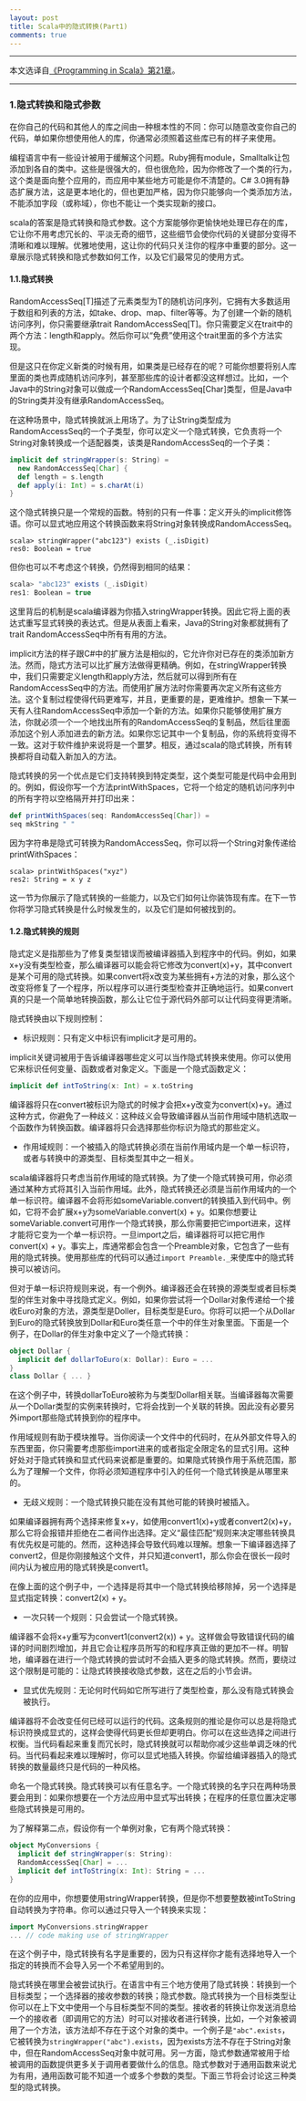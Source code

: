 ```yaml
---
layout: post
title: Scala中的隐式转换(Part1)
comments: true
---
```


---

本文选译自[《Programming in Scala》第21章](http://www.artima.com/pins1ed/implicit-conversions-and-parameters.html)。

---

### 1.隐式转换和隐式参数

在你自己的代码和其他人的库之间由一种根本性的不同：你可以随意改变你自己的代码，单如果你想使用他人的库，你通常必须照着这些库已有的样子来使用。

编程语言中有一些设计被用于缓解这个问题。Ruby拥有module，Smalltalk让包添加到各自的类中。这些是很强大的，但也很危险，因为你修改了一个类的行为，这个类是面向整个应用的，而应用中某些地方可能是你不清楚的。C# 3.0拥有静态扩展方法，这是更本地化的，但也更加严格，因为你只能够向一个类添加方法，不能添加字段（或称域），你也不能让一个类实现新的接口。

scala的答案是隐式转换和隐式参数。这个方案能够你更愉快地处理已存在的库，它让你不用考虑冗长的、平淡无奇的细节，这些细节会使你代码的关键部分变得不清晰和难以理解。优雅地使用，这让你的代码只关注你的程序中重要的部分。这一章展示隐式转换和隐式参数如何工作，以及它们最常见的使用方式。

#### 1.1.隐式转换

RandomAccessSeq[T]描述了元素类型为T的随机访问序列，它拥有大多数适用于数组和列表的方法，如take、drop、map、filter等等。为了创建一个新的随机访问序列，你只需要继承trait RandomAccessSeq[T]。你只需要定义在trait中的两个方法：length和apply。然后你可以“免费”使用这个trait里面的多个方法实现。

但是这只在你定义新类的时候有用，如果类是已经存在的呢？可能你想要将别人库里面的类也弄成随机访问序列，甚至那些库的设计者都没这样想过。比如，一个Java中的String对象可以做成一个RandomAccessSeq[Char]类型，但是Java中的String类并没有继承RandomAccessSeq。

在这种场景中，隐式转换就派上用场了。为了让String类型成为RandomAccessSeq的一个子类型，你可以定义一个隐式转换，它负责将一个String对象转换成一个适配器类，该类是RandomAccessSeq的一个子类：

```scala
implicit def stringWrapper(s: String) = 
  new RandomAccessSeq[Char] {
  def length = s.length
  def apply(i: Int) = s.charAt(i)
}
```

这个隐式转换只是一个常规的函数。特别的只有一件事：定义开头的implicit修饰语。你可以显式地应用这个转换函数来将String对象转换成RandomAccessSeq。

```shell
scala> stringWrapper("abc123") exists (_.isDigit)
res0: Boolean = true
```

但你也可以不考虑这个转换，仍然得到相同的结果：

```scala
scala> "abc123" exists (_.isDigit)
res1: Boolean = true
```

这里背后的机制是scala编译器为你插入stringWrapper转换。因此它将上面的表达式重写显式转换的表达式。但是从表面上看来，Java的String对象都就拥有了trait RandomAccessSeq中所有有用的方法。

implicit方法的样子跟C#中的扩展方法是相似的，它允许你对已存在的类添加新方法。然而，隐式方法可以比扩展方法做得更精确。例如，在stringWrapper转换中，我们只需要定义length和apply方法，然后就可以得到所有在RandomAccessSeq中的方法。而使用扩展方法时你需要再次定义所有这些方法。这个复制过程使得代码更难写，并且，更重要的是，更难维护。想象一下某一天有人往RandomAccessSeq中添加一个新的方法。如果你只能够使用扩展方法，你就必须一个一个地找出所有的RandomAccessSeq的复制品，然后往里面添加这个别人添加进去的新方法。如果你忘记其中一个复制品，你的系统将变得不一致。这对于软件维护来说将是一个噩梦。相反，通过scala的隐式转换，所有转换都将自动载入新加入的方法。

隐式转换的另一个优点是它们支持转换到特定类型，这个类型可能是代码中会用到的。例如，假设你写一个方法printWithSpaces，它将一个给定的随机访问序列中的所有字符以空格隔开并打印出来：

```scala
def printWithSpaces(seq: RandomAccessSeq[Char]) = 
seq mkString " "
```

因为字符串是隐式可转换为RandomAccessSeq，你可以将一个String对象传递给printWithSpaces：

```shell
scala> printWithSpaces("xyz")
res2: String = x y z
```

这一节为你展示了隐式转换的一些能力，以及它们如何让你装饰现有库。在下一节你将学习隐式转换是什么时候发生的，以及它们是如何被找到的。

#### 1.2.隐式转换的规则

隐式定义是指那些为了修复类型错误而被编译器插入到程序中的代码。例如，如果x+y没有类型检查，那么编译器可以能会将它修改为convert(x)+y，其中convert是某个可用的隐式转换。如果convert将x改变为某些拥有+方法的对象，那么这个改变将修复了一个程序，所以程序可以进行类型检查并正确地运行。如果convert真的只是一个简单地转换函数，那么让它位于源代码外部可以让代码变得更清晰。

隐式转换由以下规则控制：

- 标识规则：只有定义中标识有implicit才是可用的。

implicit关键词被用于告诉编译器哪些定义可以当作隐式转换来使用。你可以使用它来标识任何变量、函数或者对象定义。下面是一个隐式函数定义：

```scala
implicit def intToString(x: Int) = x.toString
```

编译器将只在convert被标识为隐式的时候才会把x+y改变为convert(x)+y。通过这种方式，你避免了一种歧义：这种歧义会导致编译器从当前作用域中随机选取一个函数作为转换函数。编译器将只会选择那些你标识为隐式的那些定义。

- 作用域规则：一个被插入的隐式转换必须在当前作用域内是一个单一标识符，或者与转换中的源类型、目标类型其中之一相关。

scala编译器将只考虑当前作用域的隐式转换。为了使一个隐式转换可用，你必须通过某种方式将其引入当前作用域。此外，隐式转换还必须是当前作用域内的一个单一标识符。编译器不会将形如someVariable.convert的转换插入到代码中。例如，它将不会扩展x+y为someVariable.convert(x) + y。如果你想要让someVariable.convert可用作一个隐式转换，那么你需要把它import进来，这样才能将它变为一个单一标识符。一旦import之后，编译器将可以把它用作convert(x) + y。事实上，库通常都会包含一个Preamble对象，它包含了一些有用的隐式转换。使用那些库的代码可以通过`import Preamble._`来使库中的隐式转换可以被访问。

但对于单一标识符规则来说，有一个例外。编译器还会在转换的源类型或者目标类型的伴生对象中寻找隐式定义。例如，如果你尝试将一个Dollar对象传递给一个接收Euro对象的方法，源类型是Doller，目标类型是Euro。你将可以把一个从Dollar到Euro的隐式转换放到Dollar和Euro类任意一个中的伴生对象里面。下面是一个例子，在Dollar的伴生对象中定义了一个隐式转换：

```scala
object Dollar {
  implicit def dollarToEuro(x: Dollar): Euro = ...
}
class Dollar { ... }
```

在这个例子中，转换dollarToEuro被称为与类型Dollar相关联。当编译器每次需要从一个Dollar类型的实例来转换时，它将会找到一个关联的转换。因此没有必要另外import那些隐式转换到你的程序中。

作用域规则有助于模块推导。当你阅读一个文件中的代码时，在从外部文件导入的东西里面，你只需要考虑那些import进来的或者指定全限定名的显式引用。这种好处对于隐式转换和显式代码来说都是重要的。如果隐式转换作用于系统范围，那么为了理解一个文件，你将必须知道程序中引入的任何一个隐式转换是从哪里来的。

- 无歧义规则：一个隐式转换只能在没有其他可能的转换时被插入。

如果编译器拥有两个选择来修复x+y，如使用convert1(x)+y或者convert2(x)+y，那么它将会报错并拒绝在二者间作出选择。定义“最佳匹配”规则来决定哪些转换具有优先权是可能的。然而，这种选择会导致代码难以理解。想象一下编译器选择了convert2，但是你刚接触这个文件，并只知道convert1，那么你会在很长一段时间内认为被应用的隐式转换是convert1。

在像上面的这个例子中，一个选择是将其中一个隐式转换给移除掉，另一个选择是显式指定转换：convert2(x) + y。

- 一次只转一个规则：只会尝试一个隐式转换。

编译器不会将x+y重写为convert1(convert2(x)) + y。这样做会导致错误代码的编译的时间剧烈增加，并且它会让程序员所写的和程序真正做的更加不一样。明智地，编译器在进行一个隐式转换的尝试时不会插入更多的隐式转换。然而，要绕过这个限制是可能的：让隐式转换接收隐式参数，这在之后的小节会讲。

- 显式优先规则：无论何时代码如它所写进行了类型检查，那么没有隐式转换会被执行。

编译器将不会改变任何已经可以运行的代码。这条规则的推论是你可以总是将隐式标识符换成显式的，这样会使得代码更长但却更明白。你可以在这些选择之间进行权衡。当代码看起来重复而冗长时，隐式转换就可以帮助你减少这些单调乏味的代码。当代码看起来难以理解时，你可以显式地插入转换。你留给编译器插入的隐式转换的数量最终只是代码的一种风格。

命名一个隐式转换。隐式转换可以有任意名字。一个隐式转换的名字只在两种场景要会用到：如果你想要在一个方法应用中显式写出转换；在程序的任意位置决定哪些隐式转换是可用的。

为了解释第二点，假设你有一个单例对象，它有两个隐式转换：

```scala
object MyConversions {
  implicit def stringWrapper(s: String):
  RandomAccessSeq[Char] = ...
  implicit def intToString(x: Int): String = ...
}
```

在你的应用中，你想要使用stringWrapper转换，但是你不想要整数被intToString自动转换为字符串。你可以通过只导入一个转换来实现：

```scala
import MyConversions.stringWrapper
... // code making use of stringWrapper
```

在这个例子中，隐式转换有名字是重要的，因为只有这样你才能有选择地导入一个指定的转换而不会导入另一个不希望用到的。

隐式转换在哪里会被尝试执行。在语言中有三个地方使用了隐式转换：转换到一个目标类型；一个选择器的接收参数的转换；隐式参数。隐式转换为一个目标类型让你可以在上下文中使用一个与目标类型不同的类型。接收者的转换让你发送消息给一个的接收者（即调用它的方法）时可以对接收者进行转换，比如，一个对象被调用了一个方法，该方法却不存在于这个对象的类中。一个例子是`"abc".exists`，它被转换为`stringWrapper("abc").exists`，因为exists方法不存在于String对象中，但在RandomAccessSeq对象中就可用。另一方面，隐式参数通常被用于给被调用的函数提供更多关于调用者要做什么的信息。隐式参数对于通用函数来说尤为有用，通用函数可能不知道一个或多个参数的类型。下面三节将会讨论这三种类型的隐式转换。
